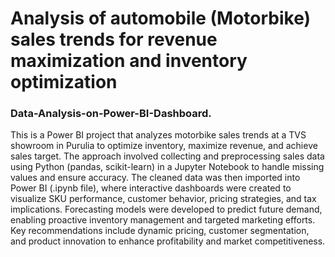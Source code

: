 # Analysis of automobile (Motorbike) sales trends for revenue maximization and inventory optimization
### Data-Analysis-on-Power-BI-Dashboard.
 This is a Power BI project that analyzes motorbike sales trends at a TVS showroom in Purulia to optimize inventory, maximize revenue, and achieve sales target. The approach involved collecting and preprocessing sales data using Python (pandas, scikit-learn) in a Jupyter Notebook to handle missing values and ensure accuracy. The cleaned data was then imported into Power BI (.ipynb file), where interactive dashboards were created to visualize SKU performance, customer behavior, pricing strategies, and tax implications. Forecasting models were developed to predict future demand, enabling proactive inventory management and targeted marketing efforts. Key recommendations include dynamic pricing, customer segmentation, and product innovation to enhance profitability and market competitiveness.
